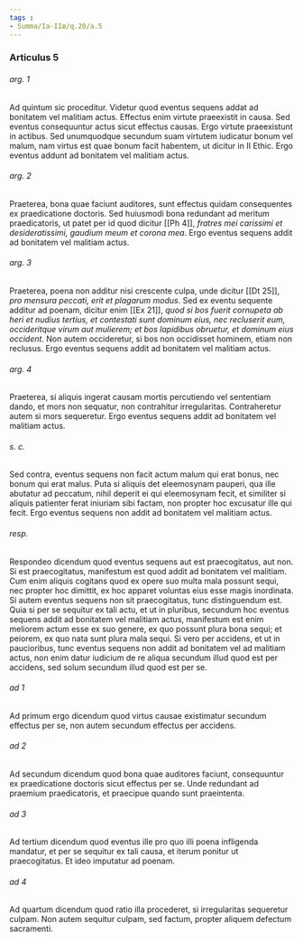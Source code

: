```yaml
---
tags : 
- Summa/Ia-IIæ/q.20/a.5
---
```


### Articulus 5

###### arg. 1
Ad quintum sic proceditur. Videtur quod eventus sequens addat ad bonitatem vel malitiam actus. Effectus enim virtute praeexistit in causa. Sed eventus consequuntur actus sicut effectus causas. Ergo virtute praeexistunt in actibus. Sed unumquodque secundum suam virtutem iudicatur bonum vel malum, nam virtus est quae bonum facit habentem, ut dicitur in II Ethic. Ergo eventus addunt ad bonitatem vel malitiam actus.

###### arg. 2
Praeterea, bona quae faciunt auditores, sunt effectus quidam consequentes ex praedicatione doctoris. Sed huiusmodi bona redundant ad meritum praedicatoris, ut patet per id quod dicitur [[Ph 4]], *fratres mei carissimi et desideratissimi, gaudium meum et corona mea*. Ergo eventus sequens addit ad bonitatem vel malitiam actus.

###### arg. 3
Praeterea, poena non additur nisi crescente culpa, unde dicitur [[Dt 25]], *pro mensura peccati, erit et plagarum modus*. Sed ex eventu sequente additur ad poenam, dicitur enim [[Ex 21]], *quod si bos fuerit cornupeta ab heri et nudius tertius, et contestati sunt dominum eius, nec recluserit eum, occideritque virum aut mulierem; et bos lapidibus obruetur, et dominum eius occident*. Non autem occideretur, si bos non occidisset hominem, etiam non reclusus. Ergo eventus sequens addit ad bonitatem vel malitiam actus.

###### arg. 4
Praeterea, si aliquis ingerat causam mortis percutiendo vel sententiam dando, et mors non sequatur, non contrahitur irregularitas. Contraheretur autem si mors sequeretur. Ergo eventus sequens addit ad bonitatem vel malitiam actus.

###### s. c.
Sed contra, eventus sequens non facit actum malum qui erat bonus, nec bonum qui erat malus. Puta si aliquis det eleemosynam pauperi, qua ille abutatur ad peccatum, nihil deperit ei qui eleemosynam fecit, et similiter si aliquis patienter ferat iniuriam sibi factam, non propter hoc excusatur ille qui fecit. Ergo eventus sequens non addit ad bonitatem vel malitiam actus.

###### resp.
Respondeo dicendum quod eventus sequens aut est praecogitatus, aut non. Si est praecogitatus, manifestum est quod addit ad bonitatem vel malitiam. Cum enim aliquis cogitans quod ex opere suo multa mala possunt sequi, nec propter hoc dimittit, ex hoc apparet voluntas eius esse magis inordinata. Si autem eventus sequens non sit praecogitatus, tunc distinguendum est. Quia si per se sequitur ex tali actu, et ut in pluribus, secundum hoc eventus sequens addit ad bonitatem vel malitiam actus, manifestum est enim meliorem actum esse ex suo genere, ex quo possunt plura bona sequi; et peiorem, ex quo nata sunt plura mala sequi. Si vero per accidens, et ut in paucioribus, tunc eventus sequens non addit ad bonitatem vel ad malitiam actus, non enim datur iudicium de re aliqua secundum illud quod est per accidens, sed solum secundum illud quod est per se.

###### ad 1
Ad primum ergo dicendum quod virtus causae existimatur secundum effectus per se, non autem secundum effectus per accidens.

###### ad 2
Ad secundum dicendum quod bona quae auditores faciunt, consequuntur ex praedicatione doctoris sicut effectus per se. Unde redundant ad praemium praedicatoris, et praecipue quando sunt praeintenta.

###### ad 3
Ad tertium dicendum quod eventus ille pro quo illi poena infligenda mandatur, et per se sequitur ex tali causa, et iterum ponitur ut praecogitatus. Et ideo imputatur ad poenam.

###### ad 4
Ad quartum dicendum quod ratio illa procederet, si irregularitas sequeretur culpam. Non autem sequitur culpam, sed factum, propter aliquem defectum sacramenti.

